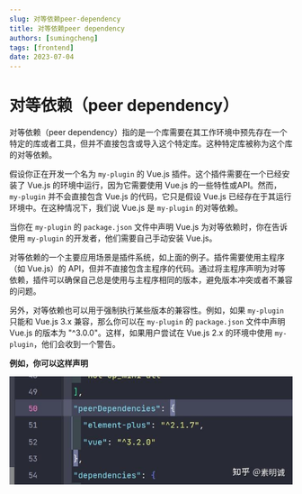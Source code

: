 ```yaml
---
slug: 对等依赖peer-dependency
title: 对等依赖peer dependency
authors: [sumingcheng]
tags: [frontend]
date: 2023-07-04
---
```


# 对等依赖（peer dependency）



 



对等依赖（peer dependency）指的是一个库需要在其工作环境中预先存在一个特定的库或者工具，但并不直接包含或导入这个特定库。这种特定库被称为这个库的对等依赖。

假设你正在开发一个名为 `my-plugin` 的 Vue.js 插件。这个插件需要在一个已经安装了 Vue.js 的环境中运行，因为它需要使用 Vue.js 的一些特性或API。然而，`my-plugin` 并不会直接包含 Vue.js 的代码，它只是假设 Vue.js 已经存在于其运行环境中。在这种情况下，我们说 Vue.js 是 `my-plugin` 的对等依赖。

当你在 `my-plugin` 的 `package.json` 文件中声明 Vue.js 为对等依赖时，你在告诉使用 `my-plugin` 的开发者，他们需要自己手动安装 Vue.js。

对等依赖的一个主要应用场景是插件系统，如上面的例子。插件需要使用主程序（如 Vue.js）的 API，但并不直接包含主程序的代码。通过将主程序声明为对等依赖，插件可以确保自己总是使用与主程序相同的版本，避免版本冲突或者不兼容的问题。

另外，对等依赖也可以用于强制执行某些版本的兼容性。例如，如果 `my-plugin` 只能和 Vue.js 3.x 兼容，那么你可以在 `my-plugin` 的 `package.json` 文件中声明 Vue.js 的版本为 "^3.0.0"。这样，如果用户尝试在 Vue.js 2.x 的环境中使用 `my-plugin`，他们会收到一个警告。

**例如，你可以这样声明**

![5000b9e047739b1338ba0661f58072e3](../image/5000b9e047739b1338ba0661f58072e3.jpg)